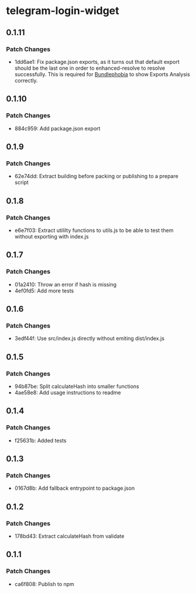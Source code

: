 # telegram-login-widget

## 0.1.11

### Patch Changes

- 1dd6ae1: Fix package.json exports, as it turns out that default export should be the last one in order to enhanced-resolve to resolve successfully. This is required for [Bundlephobia](https://bundlephobia.com/package/telegram-login-widget) to show Exports Analysis correctly.

## 0.1.10

### Patch Changes

- 884c959: Add package.json export

## 0.1.9

### Patch Changes

- 62e74dd: Extract building before packing or publishing to a prepare script

## 0.1.8

### Patch Changes

- e6e7f03: Extract utililty functions to utils.js to be able to test them without exporting with index.js

## 0.1.7

### Patch Changes

- 01a2410: Throw an error if hash is missing
- 4ef0fd5: Add more tests

## 0.1.6

### Patch Changes

- 3edf44f: Use src/index.js directly without emiting dist/index.js

## 0.1.5

### Patch Changes

- 94b87be: Split calculateHash into smaller functions
- 4ae58e8: Add usage instructions to readme

## 0.1.4

### Patch Changes

- f25631b: Added tests

## 0.1.3

### Patch Changes

- 0167d8b: Add fallback entrypoint to package.json

## 0.1.2

### Patch Changes

- 178bd43: Extract calculateHash from validate

## 0.1.1

### Patch Changes

- ca6f808: Publish to npm
